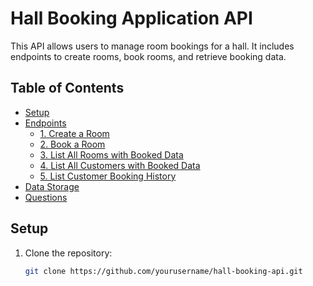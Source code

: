 # Hall Booking Application API

This API allows users to manage room bookings for a hall. It includes endpoints to create rooms, book rooms, and retrieve booking data.

## Table of Contents
- [Setup](#setup)
- [Endpoints](#endpoints)
  - [1. Create a Room](#1-create-a-room)
  - [2. Book a Room](#2-book-a-room)
  - [3. List All Rooms with Booked Data](#3-list-all-rooms-with-booked-data)
  - [4. List All Customers with Booked Data](#4-list-all-customers-with-booked-data)
  - [5. List Customer Booking History](#5-list-customer-booking-history)
- [Data Storage](#data-storage)
- [Questions](#questions)

## Setup

1. Clone the repository:
   ```bash
   git clone https://github.com/yourusername/hall-booking-api.git
